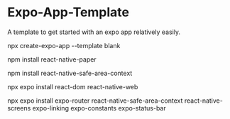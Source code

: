 # Expo-App-Template
A template to get started with an expo app relatively easily. 

npx create-expo-app --template blank

npm install react-native-paper

npm install react-native-safe-area-context

npx expo install react-dom react-native-web

npx expo install expo-router react-native-safe-area-context react-native-screens expo-linking expo-constants expo-status-bar